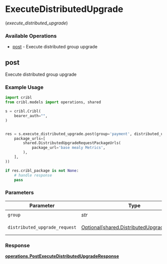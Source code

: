 # ExecuteDistributedUpgrade
(*execute_distributed_upgrade*)

### Available Operations

* [post](#post) - Execute distributed group upgrade

## post

Execute distributed group upgrade

### Example Usage

```python
import cribl
from cribl.models import operations, shared

s = cribl.Cribl(
    bearer_auth="",
)


res = s.execute_distributed_upgrade.post(group='payment', distributed_upgrade_request=shared.DistributedUpgradeRequest(
    package_urls=[
        shared.DistributedUpgradeRequestPackageUrls(
            package_url='base mealy Metrics',
        ),
    ],
))

if res.cribl_package is not None:
    # handle response
    pass
```

### Parameters

| Parameter                                                                                      | Type                                                                                           | Required                                                                                       | Description                                                                                    |
| ---------------------------------------------------------------------------------------------- | ---------------------------------------------------------------------------------------------- | ---------------------------------------------------------------------------------------------- | ---------------------------------------------------------------------------------------------- |
| `group`                                                                                        | *str*                                                                                          | :heavy_check_mark:                                                                             | Group to upgrade                                                                               |
| `distributed_upgrade_request`                                                                  | [Optional[shared.DistributedUpgradeRequest]](../../models/shared/distributedupgraderequest.md) | :heavy_minus_sign:                                                                             | distributedUpgrade object                                                                      |


### Response

**[operations.PostExecuteDistributedUpgradeResponse](../../models/operations/postexecutedistributedupgraderesponse.md)**

